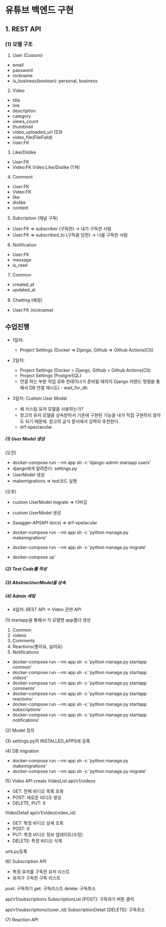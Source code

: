 # 유튜브 백엔드 구현

## 1. REST API

### (1) 모델 구조

1. User (Custom)

- email
- password
- nickname
- is_business(boolean): personal, business

2. Video

- title
- link
- description
- category
- views_count
- thumbnail
- video_uploaded_url (S3)
- video_file(FileField)
- User:FK

3. Like/Dislike

- User:FK
- Video:FK
  Video:Like/Dislike (1:N)

4. Comment

- User:FK
- Video:FK
- like
- dislike
- content

5. Subcription (채널 구독)

- User:FK => subscriber (구독한) -> 내가 구독한 사람
- User:FK => subscribed_to (구독을 당한) -> 나를 구독한 사람

6. Notification

- User:FK
- message
- is_read

7. Common

- created_at
- updated_at

8. Chatting (예정)

- User:FK (nickname)

## 수업진행

- 1일차:
  - Project Settings (Docker => Django, Github => Github Actions(CI))

- 2일차:
  - Project Settings (Docker = Django, Github = Github Actions(CI))
  - Project Settings (PostgreSQL)
  - 연결 하는 부분 작업 (DB 컨테이너가 준비될 때까지 Django 커맨드 명령을 통해서 DB 연결 재시도) - wait_for_db

- 3일차: Custom User Model
  - 왜 커스텀 유저 모델을 사용하는가?
  - 장고의 유저 모델을 상속받아서 기존에 구현된 기능을 내가 직접 구현하지 않아도 되기 때문에. 장고의 공식 문서에서 강력히 추천한다.
  - drf-spectacular
  
##### (1) User Model 생성

(오전)
  - docker-compose run --rm app sh -c 'django-admin startapp users'
  - django에게 알려준다. settings.py
  - UserModel 생성
  - makemigrations => test코드 실행

(오후)
  - custom UserModel migrate => 디버깅
  - custom UserModel 생성
  - Swagger-API(API docs) => drf-spetacular

  - docker-compose run --rm app sh -c 'python manage.py makemigrations'
  - docker-compose run --rm app sh -c 'python manage.py migrate'
  - docker-compose up'
  
##### (2) Test Code를 작성

##### (3) AbstracUserModel을 상속

##### (4) Admin 세팅

- 4일차: REST API -> Video 관련 API

(1) startapp을 통해서 각 모델명 app폴더 생성
1. Common
2. videos
3. Comments
4. Reactions(좋아요, 싫어요)
5. Notifications

- docker-compose run --rm app sh -c 'python manage.py startapp common'
- docker-compose run --rm app sh -c 'python manage.py startapp videos'
- docker-compose run --rm app sh -c 'python manage.py startapp comments'
- docker-compose run --rm app sh -c 'python manage.py startapp reactions'
- docker-compose run --rm app sh -c 'python manage.py startapp subscriptions'
- docker-compose run --rm app sh -c 'python manage.py startapp notifications'

(2) Model 정의

(3) settings.py의 INSTALLED_APPS에 등록

(4) DB migration

- docker-compose run --rm app sh -c 'python manage.py makemigrations'
- docker-compose run --rm app sh -c 'python manage.py migrate'

(5) Video API create
VideoList
api/v1/videos

- GET: 전체 비디오 목록 조회
- POST: 새로운 비디오 생성
- DELETE, PUT: X

VideoDetail
api/v1/video{video_id}

- GET: 특정 비디오 상세 조회
- POST: X
- PUT: 특정 비디오 정보 업데이트(수정)
- DELETE: 특정 비디오 삭제

urls.py등록

(6) Subscription API
- 특정 유저를 구독한 유저 리스트
- 유저가 구독한 구독 리스트

post: 구독하기
get: 구독리스트
delete: 구독취소

api/v1/subscriptions
SubscriptionList
[POST]: 구독하기 버튼 클릭

api/v1/subscriptions/{user_id}
SubscriptionDetail
[DELETE]: 구독취소


(7) Reaction API